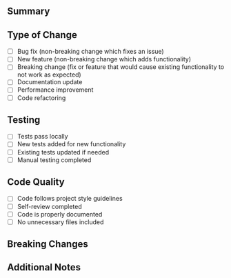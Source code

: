 ## Summary

<!-- Brief description of changes in one line -->

## Type of Change

- [ ] Bug fix (non-breaking change which fixes an issue)
- [ ] New feature (non-breaking change which adds functionality)
- [ ] Breaking change (fix or feature that would cause existing functionality to not work as expected)
- [ ] Documentation update
- [ ] Performance improvement
- [ ] Code refactoring

## Testing

- [ ] Tests pass locally
- [ ] New tests added for new functionality
- [ ] Existing tests updated if needed
- [ ] Manual testing completed

## Code Quality

- [ ] Code follows project style guidelines
- [ ] Self-review completed
- [ ] Code is properly documented
- [ ] No unnecessary files included

## Breaking Changes

<!-- If this is a breaking change, describe what breaks and how to migrate -->

## Additional Notes

<!-- Any additional information, context, or screenshots -->
